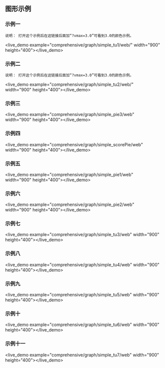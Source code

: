 ## 图形示例 ##

### 示例一
    说明： 打开这个示例后在这链接后面加“?vmax=3.0”可看到3.0的颜色示例。
<live_demo example="comprehensive/graph/simple_tu1/web/" width="900" height="400"></live_demo>

### 示例二
    说明： 打开这个示例后在这链接后面加“?vmax=3.0”可看到3.0的颜色示例。
<live_demo example="comprehensive/graph/simple_tu2/web/" width="900" height="400"></live_demo>

### 示例三
<live_demo example="comprehensive/graph/simple_pie3/web" width="900" height="400"></live_demo>

### 示例四
<live_demo example="comprehensive/graph/simple_scorePie/web" width="900" height="400"></live_demo>

### 示例五
<live_demo example="comprehensive/graph/simple_pie1/web" width="900" height="400"></live_demo>

### 示例六
<live_demo example="comprehensive/graph/simple_pie2/web" width="900" height="400"></live_demo>

### 示例七
<live_demo example="comprehensive/graph/simple_tu3/web" width="900" height="400"></live_demo>

### 示例八
<live_demo example="comprehensive/graph/simple_tu4/web" width="900" height="400"></live_demo>

### 示例九
<live_demo example="comprehensive/graph/simple_tu5/web" width="900" height="400"></live_demo>

### 示例十
<live_demo example="comprehensive/graph/simple_tu6/web" width="900" height="400"></live_demo>

### 示例十一
<live_demo example="comprehensive/graph/simple_tu7/web" width="900" height="400"></live_demo>





